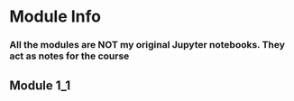 # Module Info

### All the modules are NOT my original Jupyter notebooks. They act as notes for the course

## Module 1_1
